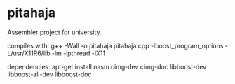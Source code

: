 pitahaja
========

Assembler project for university.

compiles with:
g++ -Wall -o pitahaja pitahaja.cpp -lboost_program_options -L/usr/X11R6/lib -lm -lpthread -lX11

dependencies:
apt-get install nasm cimg-dev cimg-doc libboost-dev libboost-all-dev libboost-doc

